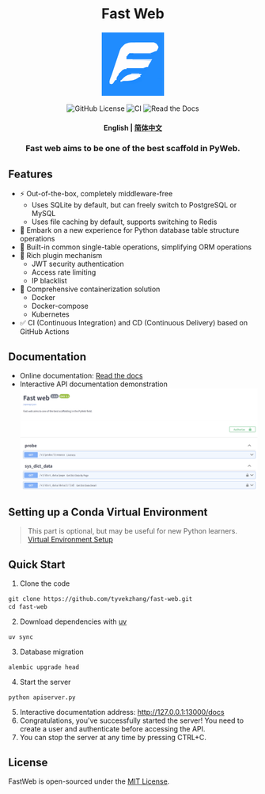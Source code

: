 <div  align="center" style="margin-top: 3%">
   <h1>
     Fast Web
   </h1>
   <p>
     <img src="https://raw.githubusercontent.com/tyvekzhang/fast-web/main/docs/source/_static/img/fast_web.svg" alt="logo" style="vertical-align:middle; margin: 0.5%"/>
   </p>
   <p>
     <img alt="GitHub License" src="https://img.shields.io/github/license/tyvekzhang/fast-web">
     <img alt="CI" src="https://github.com/tyvekzhang/fast-web/actions/workflows/ci.yaml/badge.svg">
     <img alt="Read the Docs" src="https://img.shields.io/readthedocs/fast-web">
   </p>
   <h4>
      <p>
        <b>English</b> |
        <a href="https://github.com/tyvekzhang/fast-web/blob/main/README.md">简体中文</a>
     </p>
   </h4>
   <h3>
    Fast web aims to be one of the best scaffold in PyWeb.
   </h3>
</div>

## Features
- ⚡ Out-of-the-box, completely middleware-free
   - Uses SQLite by default, but can freely switch to PostgreSQL or MySQL
   - Uses file caching by default, supports switching to Redis
- 🚢 Embark on a new experience for Python database table structure operations
- 🚀 Built-in common single-table operations, simplifying ORM operations
- 🎨 Rich plugin mechanism
   - JWT security authentication
   - Access rate limiting
   - IP blacklist
- 🐋 Comprehensive containerization solution
  - Docker
  - Docker-compose
  - Kubernetes
- ✅ CI (Continuous Integration) and CD (Continuous Delivery) based on GitHub Actions

## Documentation
- Online documentation: [Read the docs](https://fast-web.readthedocs.io/en/latest/)
- Interactive API documentation demonstration
  <img alt="API doc"  src="https://raw.githubusercontent.com/tyvekzhang/fast-web/main/docs/img/api_doc.png">


## Setting up a Conda Virtual Environment
> This part is optional, but may be useful for new Python learners. [Virtual Environment Setup](https://github.com/tyvekzhang/fast-web/blob/main/docs/VIRTUAL_ENV_en.md)

## Quick Start
1. Clone the code
```shell
git clone https://github.com/tyvekzhang/fast-web.git
cd fast-web
```
2. Download dependencies with [uv](https://docs.astral.sh/uv)
```shell
uv sync
```
3. Database migration
```shell
alembic upgrade head
```
4. Start the server
```shell
python apiserver.py
```
5. Interactive documentation address: http://127.0.0.1:13000/docs
6. Congratulations, you've successfully started the server! You need to create a user and authenticate before
   accessing the API.
7. You can stop the server at any time by pressing CTRL+C.

## License

FastWeb is open-sourced under the [MIT License](https://opensource.org/licenses/MIT).
